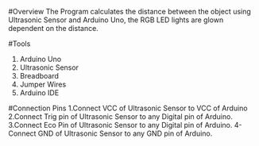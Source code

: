 #Overview
The Program calculates the distance between the object using Ultrasonic Sensor and Arduino Uno, the RGB LED lights are glown dependent on the distance.

#Tools
1. Arduino Uno
2. Ultrasonic Sensor
3. Breadboard
4. Jumper Wires
5. Arduino IDE

#Connection Pins
1.Connect VCC of Ultrasonic Sensor to VCC of Arduino
2.Connect Trig pin of Ultrasonic Sensor to any Digital pin of Arduino.
3.Connect Eco Pin of Ultrasonic Sensor to any Digital pin of Arduino.
4-Connect GND of Ultrasonic Sensor to any GND pin of Arduino.
